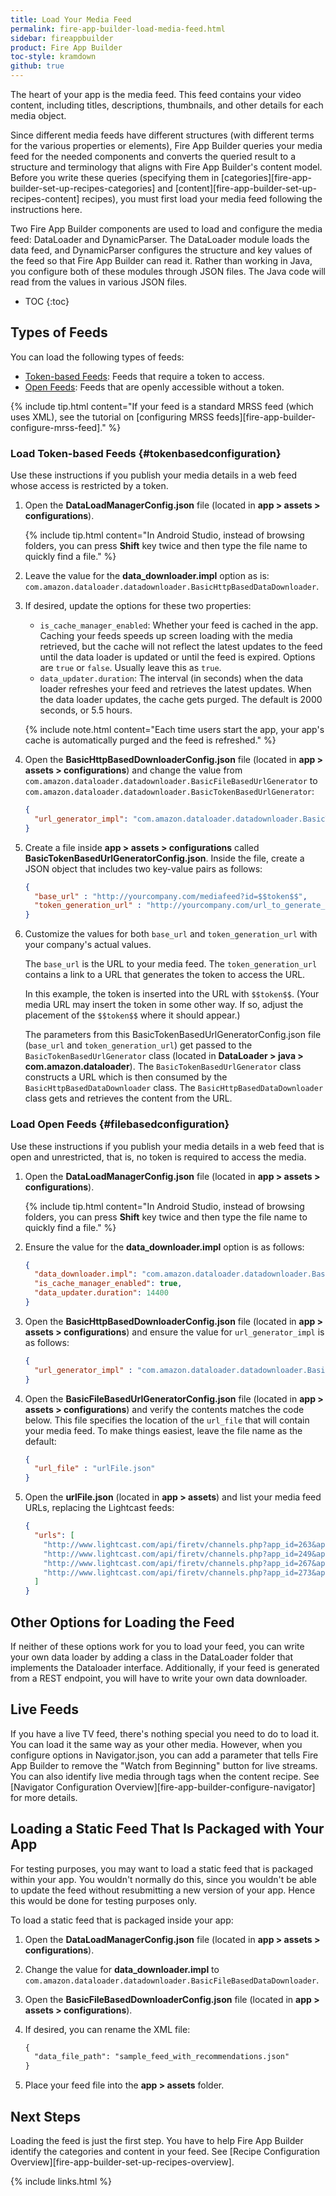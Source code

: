 ```yaml
---
title: Load Your Media Feed
permalink: fire-app-builder-load-media-feed.html
sidebar: fireappbuilder
product: Fire App Builder
toc-style: kramdown
github: true
---
```


The heart of your app is the media feed. This feed contains your video content, including titles, descriptions, thumbnails, and other details for each media object.

Since different media feeds have different structures (with different terms for the various properties or elements), Fire App Builder queries your media feed for the needed components and converts the queried result to a structure and terminology that aligns with Fire App Builder's content model. Before you write these queries (specifying them in [categories][fire-app-builder-set-up-recipes-categories] and [content][fire-app-builder-set-up-recipes-content] recipes), you must first load your media feed following the instructions here.

Two Fire App Builder components are used to load and configure the media feed: DataLoader and DynamicParser. The DataLoader module loads the data feed, and DynamicParser configures the structure and key values of the feed so that Fire App Builder can read it. Rather than working in Java, you configure both of these modules through JSON files. The Java code will read from the values in various JSON files.

* TOC
{:toc}

## Types of Feeds

You can load the following types of feeds:

* [Token-based Feeds](#tokenbasedconfiguration): Feeds that require a token to access.
* [Open Feeds](#filebasedconfiguration): Feeds that are openly accessible without a token.

{% include tip.html content="If your feed is a standard MRSS feed (which uses XML), see the tutorial on [configuring MRSS feeds][fire-app-builder-configure-mrss-feed]." %}

### Load Token-based Feeds {#tokenbasedconfiguration}

Use these instructions if you publish your media details in a web feed whose access is restricted by a token.

1.  Open the **DataLoadManagerConfig.json** file (located in **app > assets > configurations**).

    {% include tip.html content="In Android Studio, instead of browsing folders, you can press **Shift** key twice and then type the file name to quickly find a file." %}

2.  Leave the value for the **data_downloader.impl** option as is: `com.amazon.dataloader.datadownloader.BasicHttpBasedDataDownloader`.
2.  If desired, update the options for these two properties:
    * `is_cache_manager_enabled`: Whether your feed is cached in the app. Caching your feeds speeds up screen loading with the media retrieved, but the cache will not reflect the latest updates to the feed until the data loader is updated or until the feed is expired. Options are `true` or `false`. Usually leave this as `true`.
    * `data_updater.duration`: The interval (in seconds) when the data loader refreshes your feed and retrieves the latest updates. When the data loader updates, the cache gets purged. The default is 2000 seconds, or 5.5 hours.

    {% include note.html content="Each time users start the app, your app's cache is automatically purged and the feed is refreshed." %}

3.  Open the **BasicHttpBasedDownloaderConfig.json** file (located in **app > assets > configurations**) and change the value from `com.amazon.dataloader.datadownloader.BasicFileBasedUrlGenerator` to `com.amazon.dataloader.datadownloader.BasicTokenBasedUrlGenerator`:

    ```json
    {
      "url_generator_impl": "com.amazon.dataloader.datadownloader.BasicTokenBasedUrlGenerator"
    }
    ```

4.  Create a file inside **app > assets > configurations** called **BasicTokenBasedUrlGeneratorConfig.json**. Inside the file, create a JSON object that includes two key-value pairs as follows:

    ```json
    {
      "base_url" : "http://yourcompany.com/mediafeed?id=$$token$$",
      "token_generation_url" : "http://yourcompany.com/url_to_generate_token"
    }
    ```

5.  Customize the values for both `base_url` and `token_generation_url` with your company's actual values.

    The `base_url` is the URL to your media feed. The `token_generation_url` contains a link to a URL that generates the token to access the URL.

    In this example, the token is inserted into the URL with `$$token$$`. (Your media URL may insert the token in some other way. If so, adjust the placement of the `$$token$$` where it should appear.)

    The parameters from this BasicTokenBasedUrlGeneratorConfig.json file (`base_url` and `token_generation_url`) get passed to the `BasicTokenBasedUrlGenerator` class (located in **DataLoader > java > com.amazon.dataloader**). The `BasicTokenBasedUrlGenerator` class constructs a URL which is then consumed by the `BasicHttpBasedDataDownloader` class. The `BasicHttpBasedDataDownloader` class gets and retrieves the content from the URL.

### Load Open Feeds {#filebasedconfiguration}

Use these instructions if you publish your media details in a web feed that is open and unrestricted, that is, no token is required to access the media.

1.  Open the **DataLoadManagerConfig.json** file (located in **app > assets > configurations**).

    {% include tip.html content="In Android Studio, instead of browsing folders, you can press **Shift** key twice and then type the file name to quickly find a file." %}

2.  Ensure the value for the **data_downloader.impl** option is as follows:

    ```json
    {
      "data_downloader.impl": "com.amazon.dataloader.datadownloader.BasicHttpBasedDataDownloader",
      "is_cache_manager_enabled": true,
      "data_updater.duration": 14400
    }
    ```

2.  Open the **BasicHttpBasedDownloaderConfig.json** file (located in **app > assets > configurations**) and ensure the value for `url_generator_impl` is as follows:

    ```json
    {
      "url_generator_impl" : "com.amazon.dataloader.datadownloader.BasicFileBasedUrlGenerator"
    }
    ```

3.  Open the **BasicFileBasedUrlGeneratorConfig.json** file (located in **app > assets > configurations**) and verify the contents matches the code below. This file specifies the location of the `url_file` that will contain your media feed. To make things easiest, leave the file name as the default:

    ```json
    {
      "url_file" : "urlFile.json"
    }
    ```

6.  Open the **urlFile.json** (located in **app > assets**) and list your media feed URLs, replacing the Lightcast feeds:

    ```json
    {
      "urls": [
        "http://www.lightcast.com/api/firetv/channels.php?app_id=263&app_key=4rghy65dcsqa&action=channels_videos",
        "http://www.lightcast.com/api/firetv/channels.php?app_id=249&app_key=gtn89uj3dsw&action=channels_videos",
        "http://www.lightcast.com/api/firetv/channels.php?app_id=267&app_key=6tgbfr4edc2x&action=channels_videos",
        "http://www.lightcast.com/api/firetv/channels.php?app_id=273&app_key=u8jnsaq2rfgy&action=channels_videos"
      ]
    }
    ```

## Other Options for Loading the Feed

If neither of these options work for you to load your feed, you can write your own data loader by adding a class in the DataLoader folder that implements the Dataloader interface. Additionally, if your feed is generated from a REST endpoint, you will have to write your own data downloader.

## Live Feeds

If you have a live TV feed, there's nothing special you need to do to load it. You can load it the same way as your other media. However, when you configure options in Navigator.json, you can add a parameter that tells Fire App Builder to  remove the "Watch from Beginning" button for live streams. You can also identify live media through tags when the content recipe. See [Navigator Configuration Overview][fire-app-builder-configure-navigator] for more details.

## Loading a Static Feed That Is Packaged with Your App

For testing purposes, you may want to load a static feed that is packaged within your app. You wouldn't normally do this, since you wouldn't be able to update the feed without resubmitting a new version of your app. Hence this would be done for testing purposes only.

To load a static feed that is packaged inside your app:

1.  Open the **DataLoadManagerConfig.json** file (located in **app > assets > configurations**).
2.  Change the value for **data_downloader.impl** to `com.amazon.dataloader.datadownloader.BasicFileBasedDataDownloader`.
3.  Open the **BasicFileBasedDownloaderConfig.json** file (located in **app > assets > configurations**).
4.  If desired, you can rename the XML file:

    ```xml
    {
      "data_file_path": "sample_feed_with_recommendations.json"
    }
    ```

5.  Place your feed file into the **app > assets** folder.

## Next Steps

Loading the feed is just the first step. You have to help Fire App Builder identify the categories and content in your feed. See [Recipe Configuration Overview][fire-app-builder-set-up-recipes-overview].

{% include links.html %}
